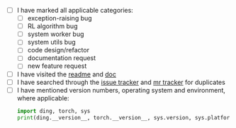 - [ ] I have marked all applicable categories:
    + [ ] exception-raising bug
    + [ ] RL algorithm bug
    + [ ] system worker bug
    + [ ] system utils bug
    + [ ] code design/refactor
    + [ ] documentation request
    + [ ] new feature request
- [ ] I have visited the [readme](https://gitlab.bj.sensetime.com/open-XLab/cell/nerveX/blob/master/README.md) and [doc](http://open-xlab.pages.gitlab.bj.sensetime.com/cell/nerveX/)
- [ ] I have searched through the [issue tracker](https://gitlab.bj.sensetime.com/open-XLab/cell/nerveX/issues) and [mr tracker](https://gitlab.bj.sensetime.com/open-XLab/cell/nerveX/merge_requests) for duplicates
- [ ] I have mentioned version numbers, operating system and environment, where applicable:
  ```python
  import ding, torch, sys
  print(ding.__version__, torch.__version__, sys.version, sys.platform)
  ```
